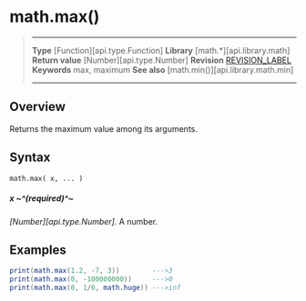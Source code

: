 # math.max()

> --------------------- ------------------------------------------------------------------------------------------
> __Type__              [Function][api.type.Function]
> __Library__           [math.*][api.library.math]
> __Return value__      [Number][api.type.Number]
> __Revision__          [REVISION_LABEL](REVISION_URL)
> __Keywords__          max, maximum
> __See also__          [math.min()][api.library.math.min]
> --------------------- ------------------------------------------------------------------------------------------


## Overview

Returns the maximum value among its arguments.

## Syntax

	math.max( x, ... )

##### x ~^(required)^~
_[Number][api.type.Number]._ A number.


## Examples

``````lua
print(math.max(1.2, -7, 3))        --->3
print(math.max(0, -100000000))     --->0
print(math.max(0, 1/0, math.huge)) --->inf
``````
